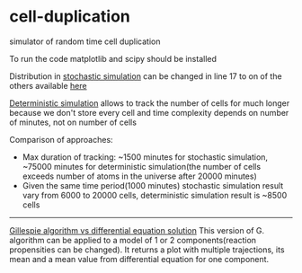 # cell-duplication
simulator of random time cell duplication

To run the code matplotlib and scipy should be installed

Distribution in [stochastic simulation](https://github.com/margogeo/cell-duplication/blob/main/cells.py) can be changed in line 17 to on of the others available [here](https://docs.python.org/3/library/random.html#random.betavariate)

[Deterministic simulation](https://github.com/margogeo/cell-duplication/blob/main/determCells.py) allows to track the number of cells for much longer because we don't store every cell and time complexity depends on number of minutes, not on number of cells

Comparison of approaches:
- Max duration of tracking: ~1500 minutes for stochastic simulation, ~75000 minutes for deterministic simulation(the number of cells exceeds number of atoms in the universe after 20000 minutes)
- Given the same time period(1000 minutes) stochastic simulation result vary from 6000 to 20000 cells, deterministic simulation result is ~8500 cells

----------------

[Gillespie algorithm vs differential equation solution](https://github.com/margogeo/cell-duplication/blob/main/Gillespie.py)
This version of G. algorithm can be applied to a model of 1 or 2 components(reaction propensities can be changed). It returns a plot with multiple trajections, its mean and a mean value from differential equation for one component.
